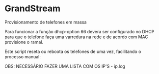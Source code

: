 # GrandStream
Provisionamento de telefones em massa


Para funcionar a função dhcp-option 66 devera ser configurado no DHCP para que o telefone faça uma varredura na rede
e de acordo com MAC provisione o ramal.

Este script reseta ou reboota os telefones de uma vez, facilitando o processo manual:

OBS: NECESSÁRIO FAZER UMA LISTA COM OS IP'S - ip.log
